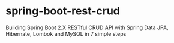 # spring-boot-rest-crud
Building Spring Boot 2.X RESTful CRUD API with Spring Data JPA, Hibernate, Lombok and MySQL in 7 simple steps
